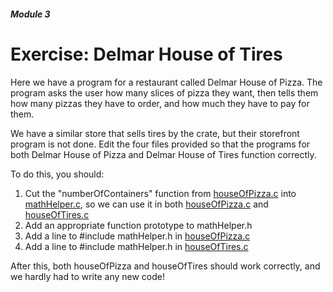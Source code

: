 ##### Module 3

# Exercise: Delmar House of Tires

Here we have a program for a restaurant called Delmar House of Pizza. The program asks the user how many slices of pizza they want, then tells them how many pizzas they have to order, and how much they have to pay for them.

We have a similar store that sells tires by the crate, but their storefront program is not done. Edit the four files provided so that the programs for both Delmar House of Pizza and Delmar House of Tires function correctly.

To do this, you should:

1. Cut the "numberOfContainers" function from [houseOfPizza.c](./houseOfPizza.c) into [mathHelper.c](./mathHelper.c), so we can use it in both [houseOfPizza.c](./houseOfPizza.c) and [houseOfTires.c](./houseOfTires.c)
2. Add an appropriate function prototype to mathHelper.h
3. Add a line to #include mathHelper.h in [houseOfPizza.c](./houseOfPizza.c)
4. Add a line to #include mathHelper.h in [houseOfTires.c](./houseOfTires.c)

After this, both houseOfPizza and houseOfTires should work correctly, and we hardly had to write any new code!
